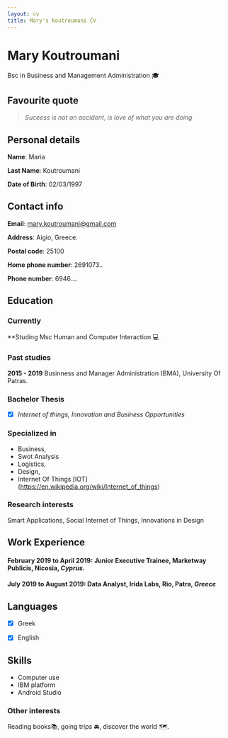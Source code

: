 ```yaml
---
layout: cv
title: Mary's Koutroumani CV
---
```

# Mary Koutroumani

Bsc in Business and Management Administration :mortar_board: 

## Favourite quote 

>_Suceess is not an accident, is love of what you are doing_




## Personal details

**Name**: Maria


 **Last Name**: Koutroumani
 
 **Date of Birth**: 02/03/1997 
 
 
## Contact info


__Email__:  <a href="mary.koutroumani@gmail.com">mary.koutroumani@gmail.com</a>

__Address__: Aigio, Greece.

__Postal code__: 25100

__Home phone number__: 2691073..

__Phone number__: 6946....


## Education



### Currently

**Studing Msc Human and Computer Interaction :computer:

### Past studies


**2015 - 2019** Businness and Manager Administration (BMA), University Of Patras.

###  Bachelor Thesis 

 - [x] *Internet of things, Innovation and Business Οpportunities* 


### Specialized in

- Business, 
- Swot Analysis
- Logistics, 
- Design, 
- Internet Of Things [IOT] (https://en.wikipedia.org/wiki/Internet_of_things)


### Research interests

Smart Applications, Social Internet of Things, Innovations in Design 


## Work Experience 


  #### **February 2019 to April 2019**:  **Junior Executive Trainee**, Marketway Publicis, Nicosia, *Cyprus*. 

#### **July 2019 to August 2019**:  **Data Analyst**, Irida Labs, Rio, Patra, *Greece*

## Languages

- [X] Greek

- [X] English

## Skills

- Computer use
- IBM platform
- Android Studio 



### Other interests 

Reading books:books:, going trips :oncoming_automobile:, discover the world :world_map:. 


<!-- ### Footer

Last updated: May 2013 -->



